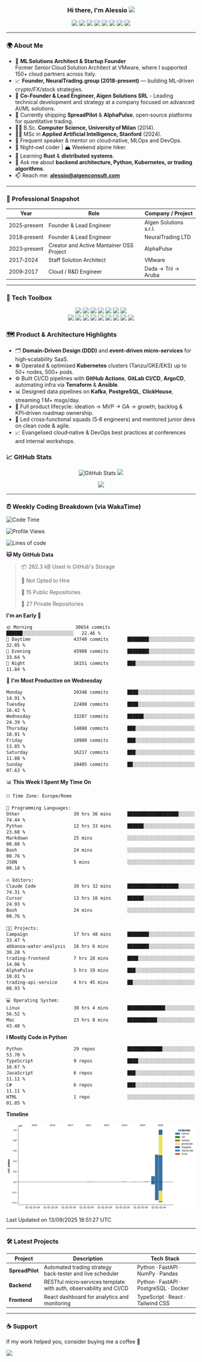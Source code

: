 <h3 align="center">
  Hi there, I'm Alessio <img src="https://media.giphy.com/media/hvRJCLFzcasrR4ia7z/giphy.gif" width="28"/>
</h3>

<div align="center" style="margin-bottom: 12px;">
  <img src="https://img.shields.io/badge/-Python-3776AB?style=for-the-badge&logo=python&logoColor=white"/>
  <img src="https://img.shields.io/badge/-TypeScript-3178C6?style=for-the-badge&logo=typescript&logoColor=white"/>
  <img src="https://img.shields.io/badge/-C%23-239120?style=for-the-badge&logo=c-sharp&logoColor=white"/>
  <img src="https://img.shields.io/badge/-Linux-FCC624?style=for-the-badge&logo=linux&logoColor=black"/>
  <img src="https://img.shields.io/badge/-Docker-2496ED?style=for-the-badge&logo=docker&logoColor=white"/>
  <img src="https://img.shields.io/badge/-PostgreSQL-4169E1?style=for-the-badge&logo=postgresql&logoColor=white"/>
  <img src="https://img.shields.io/badge/-MongoDB-47A248?style=for-the-badge&logo=mongodb&logoColor=white"/>
  <img src="https://img.shields.io/badge/-PyTorch-EE4C2C?style=for-the-badge&logo=pytorch&logoColor=white"/>
</div>

---

### 🌍 About Me
- 🤖 **ML Solutions Architect & Startup Founder**  
  Former Senior Cloud Solution Architect at VMware, where I supported 150+ cloud partners across Italy.   
- 📈 **Founder, NeuralTrading.group (2018‑present)** — building ML‑driven crypto/FX/stock strategies.
- 💼 **Co-Founder & Lead Engineer, Aigen Solutions SRL** - Leading technical development and strategy at a company focused on advanced AI/ML solutions.  
- 🔭 Currently shipping **SpreadPilot** & **AlphaPulse**, open‑source platforms for quantitative trading.  
- 🧑‍🎓 B.Sc. **Computer Science, University of Milan** (2014).
- 🧑‍🎓 MSc in **Applied Artificial Intelligence, Stanford** (2024).
- 📣 Frequent speaker & mentor on cloud‑native, MLOps and DevOps.  
- 🦉 Night‑owl coder | 🏔 Weekend alpine hiker.  
- 🌱 Learning **Rust** & **distributed systems**.  
- 💬 Ask me about **backend architecture, Python, Kubernetes, or trading algorithms**.  
- 📫 Reach me: **alessio@aigenconsult.com**

---

### 🏢 Professional Snapshot
| Year | Role | Company / Project |
|------|------|-------------------|
| 2025‑present | Founder & Lead Engineer | AIgen Solutions s.r.l. |
| 2018‑present | Founder & Lead Engineer | NeuralTrading LTD |
| 2023‑present | Creator and Active Mantainer OSS Project| AlphaPulse |
| 2017‑2024 | Staff Solution Architect | VMware |
| 2009‑2017 | Cloud / R&D Engineer | Dada → Trii → Aruba |

---

### 🧩 Tech Toolbox
<div align="center" style="margin: 6px 0 20px 0;">
  <img src="https://img.shields.io/badge/Backend-FastAPI-informational?style=flat&logo=FastAPI&logoColor=white"/>
  <img src="https://img.shields.io/badge/Framework-React-informational?style=flat&logo=react&logoColor=white"/>
  <img src="https://img.shields.io/badge/Messaging-Kafka-informational?style=flat&logo=apache-kafka&logoColor=white"/>
  <img src="https://img.shields.io/badge/Orchestration-Kubernetes-informational?style=flat&logo=kubernetes&logoColor=white"/>
  <img src="https://img.shields.io/badge/IaC-Terraform-informational?style=flat&logo=terraform&logoColor=white"/>
  <img src="https://img.shields.io/badge/Cloud-GCP-informational?style=flat&logo=googlecloud&logoColor=white"/>
  <img src="https://img.shields.io/badge/CI&CD-GitHub%20Actions-informational?style=flat&logo=githubactions&logoColor=white"/>
  <br/>
 
  <img src="https://img.shields.io/badge/Language-Python-3776AB?style=flat&logo=python&logoColor=white"/>
  <img src="https://img.shields.io/badge/Language-C%23-239120?style=flat&logo=c-sharp&logoColor=white"/>
  <img src="https://img.shields.io/badge/Language-Go-00ADD8?style=flat&logo=go&logoColor=white"/>
  <img src="https://img.shields.io/badge/Language-Java-ED8B00?style=flat&logo=openjdk&logoColor=white"/>
  <img src="https://img.shields.io/badge/Database-MongoDB-47A248?style=flat&logo=mongodb&logoColor=white"/>
  <img src="https://img.shields.io/badge/ML-PyTorch-ee4c2c?style=flat&logo=pytorch&logoColor=white"/>
  <img src="https://img.shields.io/badge/ML-TensorFlow-ff6f00?style=flat&logo=tensorflow&logoColor=white"/>
  <img src="https://img.shields.io/badge/NLP-HuggingFace-FFD21F?style=flat&logo=huggingface&logoColor=black"/>
  <img src="https://img.shields.io/badge/LLM-LangChain-14B8A6?style=flat"/>
</div>

### 🗺 Product & Architecture Highlights
- 🗂 **Domain‑Driven Design (DDD)** and **event‑driven micro‑services** for high‑scalability SaaS.  
- ☸️ Operated & optimised **Kubernetes** clusters (Tanzu/GKE/EKS) up to 50+ nodes, 500+ pods.  
- ⚙️ Built CI/CD pipelines with **GitHub Actions**, **GitLab CI/CD**, **ArgoCD**, automating infra via **Terraform** & **Ansible**.  
- 📊 Designed data pipelines on **Kafka**, **PostgreSQL**, **ClickHouse**, streaming 1 M+ msgs/day.  
- 🚀 Full product lifecycle: ideation → MVP → GA → growth; backlog & KPI‑driven roadmap ownership.  
- 👥 Led cross‑functional squads (5‑8 engineers) and mentored junior devs on clean code & agile.  
- 📈 Evangelised cloud‑native & DevOps best practices at conferences and internal workshops.  

### 📈 GitHub Stats
<p align="center">
  <img src="https://github-readme-stats.vercel.app/api?username=blackms&show_icons=true&theme=transparent&hide_title=true&rank_icon=github" alt="GitHub Stats"/>
  <img src="https://streak-stats.demolab.com/?user=blackms&theme=dark&hide_border=true"/>
</p>

<p align="center">
  <img src="https://github-readme-activity-graph.vercel.app/graph?username=blackms&theme=github-compact&hide_title=true"/>
</p>

---

### ⏰ Weekly Coding Breakdown (via WakaTime)
<!--START_SECTION:waka-->
![Code Time](http://img.shields.io/badge/Code%20Time-501%20hrs%2027%20mins-blue)

![Profile Views](http://img.shields.io/badge/Profile%20Views-1-blue)

![Lines of code](https://img.shields.io/badge/From%20Hello%20World%20I%27ve%20Written-165.4%20million%20lines%20of%20code-blue)

**🐱 My GitHub Data** 

> 📦 262.3 kB Used in GitHub's Storage 
 > 
> 🚫 Not Opted to Hire
 > 
> 📜 15 Public Repositories 
 > 
> 🔑 27 Private Repositories 
 > 
**I'm an Early 🐤** 

```text
🌞 Morning                30654 commits       ██████░░░░░░░░░░░░░░░░░░░   22.46 % 
🌆 Daytime                43740 commits       ████████░░░░░░░░░░░░░░░░░   32.05 % 
🌃 Evening                45908 commits       ████████░░░░░░░░░░░░░░░░░   33.64 % 
🌙 Night                  16151 commits       ███░░░░░░░░░░░░░░░░░░░░░░   11.84 % 
```
📅 **I'm Most Productive on Wednesday** 

```text
Monday                   20348 commits       ████░░░░░░░░░░░░░░░░░░░░░   14.91 % 
Tuesday                  22408 commits       ████░░░░░░░░░░░░░░░░░░░░░   16.42 % 
Wednesday                33287 commits       ██████░░░░░░░░░░░░░░░░░░░   24.39 % 
Thursday                 14888 commits       ███░░░░░░░░░░░░░░░░░░░░░░   10.91 % 
Friday                   18900 commits       ███░░░░░░░░░░░░░░░░░░░░░░   13.85 % 
Saturday                 16217 commits       ███░░░░░░░░░░░░░░░░░░░░░░   11.88 % 
Sunday                   10405 commits       ██░░░░░░░░░░░░░░░░░░░░░░░   07.63 % 
```


📊 **This Week I Spent My Time On** 

```text
🕑︎ Time Zone: Europe/Rome

💬 Programming Languages: 
Other                    39 hrs 36 mins      ███████████████████░░░░░░   74.44 % 
Python                   12 hrs 33 mins      ██████░░░░░░░░░░░░░░░░░░░   23.60 % 
Markdown                 25 mins             ░░░░░░░░░░░░░░░░░░░░░░░░░   00.80 % 
Bash                     24 mins             ░░░░░░░░░░░░░░░░░░░░░░░░░   00.76 % 
JSON                     5 mins              ░░░░░░░░░░░░░░░░░░░░░░░░░   00.18 % 

🔥 Editors: 
Claude Code              39 hrs 32 mins      ███████████████████░░░░░░   74.31 % 
Cursor                   13 hrs 16 mins      ██████░░░░░░░░░░░░░░░░░░░   24.93 % 
Bash                     24 mins             ░░░░░░░░░░░░░░░░░░░░░░░░░   00.76 % 

🐱‍💻 Projects: 
Campaign                 17 hrs 48 mins      ████████░░░░░░░░░░░░░░░░░   33.47 % 
abbanoa-water-analysis   16 hrs 6 mins       ████████░░░░░░░░░░░░░░░░░   30.28 % 
trading-frontend         7 hrs 28 mins       ████░░░░░░░░░░░░░░░░░░░░░   14.06 % 
AlphaPulse               5 hrs 19 mins       ███░░░░░░░░░░░░░░░░░░░░░░   10.01 % 
trading-api-service      4 hrs 45 mins       ██░░░░░░░░░░░░░░░░░░░░░░░   08.93 % 

💻 Operating System: 
Linux                    30 hrs 4 mins       ██████████████░░░░░░░░░░░   56.52 % 
Mac                      23 hrs 8 mins       ███████████░░░░░░░░░░░░░░   43.48 % 
```

**I Mostly Code in Python** 

```text
Python                   29 repos            █████████████░░░░░░░░░░░░   53.70 % 
TypeScript               9 repos             ████░░░░░░░░░░░░░░░░░░░░░   16.67 % 
JavaScript               6 repos             ███░░░░░░░░░░░░░░░░░░░░░░   11.11 % 
C#                       6 repos             ███░░░░░░░░░░░░░░░░░░░░░░   11.11 % 
HTML                     1 repo              ░░░░░░░░░░░░░░░░░░░░░░░░░   01.85 % 
```



**Timeline**

![Lines of Code chart](https://raw.githubusercontent.com/blackms/blackms/main/assets/bar_graph.png)


 Last Updated on 13/09/2025 18:51:27 UTC
<!--END_SECTION:waka-->

---

### 🛠️ Latest Projects
| Project | Description | Tech Stack |
|---------|-------------|-----------|
| **SpreadPilot** | Automated trading strategy back‑tester and live scheduler | Python · FastAPI · NumPy · Pandas |
| **Backend** | RESTful micro‑services template with auth, observability and CI/CD | Python · FastAPI · PostgreSQL · Docker |
| **Frontend** | React dashboard for analytics and monitoring | TypeScript · React · Tailwind CSS |

---

### ☕️ Support
If my work helped you, consider buying me a coffee 🙏

<a href="https://ko-fi.com/blackms"><img src="https://img.shields.io/badge/Buy%20Me%20A%20Coffee-FFDD00?style=for-the-badge&logo=kofi&logoColor=black"/></a>
